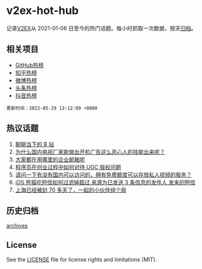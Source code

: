 # v2ex-hot-hub

 记录[V2EX](https://www.v2ex.com/)从 2021-01-06 日至今的热门话题。每小时抓取一次数据，按天[归档](archives)。
 
 ## 相关项目

- [GitHub热榜](https://github.com/snaildev/github-hot-hub)
- [知乎热榜](https://github.com/snaildev/zhihu-hot-hub)
- [微博热榜](https://github.com/snaildev/weibo-hot-hub)
- [头条热榜](https://github.com/snaildev/toutiao-hot-hub)
- [抖音热榜](https://github.com/snaildev/douyin-hot-hub)


 `更新时间：2022-05-29 13:12:09 +0800`

## 热议话题

1. [聊聊当下的 B 站](https://www.v2ex.com/t/855846)
1. [为什么国内电视厂家能做出开机广告这么恶心人的技能出来呢？](https://www.v2ex.com/t/855932)
1. [大家都在用哪里的企业邮箱呢](https://www.v2ex.com/t/855852)
1. [程序员在创业过程中如何对待 UGC 版权问题](https://www.v2ex.com/t/855862)
1. [请问一下有没有国内可以访问的，拥有免费额度可以存放私人视频的服务？](https://www.v2ex.com/t/855835)
1. [iOS 熊猫吃短信如何过滤掉超过 来源为已发送 3 条信息的发件人 发来的短信](https://www.v2ex.com/t/855892)
1. [上海已经被封 70 多天了，一起的小伙伴组个局](https://www.v2ex.com/t/855915)

## 历史归档

[archives](archives)

## License

See the [LICENSE](LICENSE) file for license rights and limitations (MIT).
